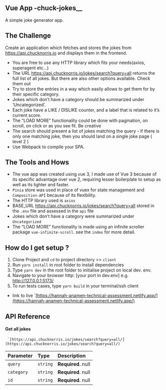 ## Vue App -chuck-jokes__
A simple joke generator app.

## The Challenge
Create an application which fetches and stores the jokes from https://api.chucknorris.io and displays them in the frontend.
- You are free to use any HTTP library which fits your needs(axios, superagent etc...)
- The URL https://api.chucknorris.io/jokes/search?query=all returns the full list of all jokes. But there are also other options available. Check them out
- Try to store the entries in a way which easily allows to get them for by their specific category.
- Jokes which don’t have a category should be summarized under ‘Uncategorized’.
- Each joke have a LIKE / DISLIKE counter, and a label that is related to it’s current score.
- The “LOAD MORE” functionality could be done with pagination, on scroll, on click or as you see fit. Be creative
- The search should present a list of jokes matching the query - if there is only one matching joke, then you should land on a single joke page ( level 2 )
- Use Webpack to compile your SPA.

## The Tools and Hows
- The vue app was created using vue 3, I made use of Vue 3 because of its specific advantage over vue 2, requiring lesser boilerplate to setup as well as its lighter and faster.
- `Pinia` store was used in place of vuex for state management and `Composition-API` because of its flexibility.
- The HTTP library used is `axios`
- BASE_URL https://api.chucknorris.io/jokes/search?query=all stored in the `.env` file and assessed in the `api` file
- Jokes which don’t have a category were summarized under `Uncategorized`
- The “LOAD MORE” functionality is made using an infinite scroller package `vue-infinite-scroll`. see the `index` for more detail.

## How do I get setup ?
1. Clone Project and `cd` to project directory >> `client`
2. Run `yarn install` in root folder to install dependencies
3. Type `yarn dev` in the root folder to initialise project on local dev. env.
4. Navigate to your browser http: [your port in dev.env] e.g. http://127.0.0.1:5173/
5. To run tests cases, type  `yarn build` in your terminal/ssh client

- link to live `[https://hannah-anamen-technical-assessment.netlify.app/](https://hannah-anamen-technical-assessment.netlify.app/)

## API Reference

#### Get all jokes

```
 `[https://api.chucknorris.io/jokes/search?query=all/](https://api.chucknorris.io/jokes/search?query=all/)
```

| Parameter | Type     | Description                |
| :-------- | :------- | :------------------------- |
| `query` | `string` | **Required**. null |
| `category` | `string` | **Required**. null |
| `id` | `string` | **Required**. null |
